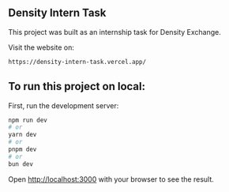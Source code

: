 ## Density Intern Task
This project was built as an internship task for Density Exchange.

Visit the website on:
```bash
https://density-intern-task.vercel.app/
```

## To run this project on local:
First, run the development server:

```bash
npm run dev
# or
yarn dev
# or
pnpm dev
# or
bun dev
```

Open [http://localhost:3000](http://localhost:3000) with your browser to see the result.

